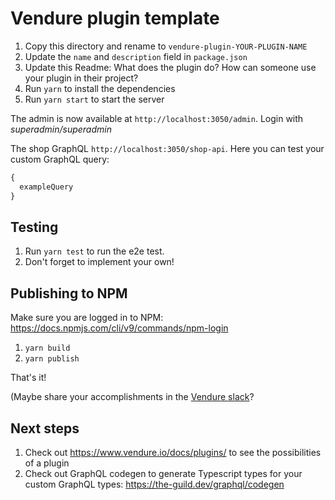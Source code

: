 # Vendure plugin template

1. Copy this directory and rename to `vendure-plugin-YOUR-PLUGIN-NAME`
2. Update the `name` and `description` field in `package.json`
4. Update this Readme: What does the plugin do? How can someone use your plugin in their project?
5. Run `yarn` to install the dependencies
6. Run `yarn start` to start the server

The admin is now available at `http://localhost:3050/admin`. Login with _superadmin/superadmin_

The shop GraphQL `http://localhost:3050/shop-api`. Here you can test your custom GraphQL query:
```graphql
{
  exampleQuery
}
```

## Testing

1. Run `yarn test` to run the e2e test.
2. Don't forget to implement your own!

## Publishing to NPM

Make sure you are logged in to NPM: https://docs.npmjs.com/cli/v9/commands/npm-login

1. `yarn build`
2. `yarn publish`

That's it!

(Maybe share your accomplishments in the [Vendure slack](https://join.slack.com/t/vendure-ecommerce/shared_invite/zt-1exzio25w-vjL5TYkyJZjK52d6jkOsIA)?

## Next steps

1. Check out https://www.vendure.io/docs/plugins/ to see the possibilities of a plugin
2. Check out GraphQL codegen to generate Typescript types for your custom GraphQL types: https://the-guild.dev/graphql/codegen
